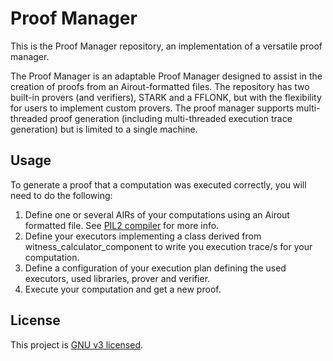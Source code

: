 # Proof Manager
This is the Proof Manager repository, an implementation of a versatile proof manager.

The Proof Manager is an adaptable Proof Manager designed to assist in the creation of proofs from an Airout-formatted files. The repository has two built-in provers (and verifiers), STARK and a FFLONK, but with the flexibility for users to implement custom provers. The proof manager supports multi-threaded proof generation (including multi-threaded execution trace generation) but is limited to a single machine.

## Usage
To generate a proof that a computation was executed correctly, you will need to do the following:

1. Define one or several AIRs of your computations using an Airout formatted file. See [PIL2 compiler](https://github.com/0xPolygonHermez/pil2-compiler) for more info.
2. Define your executors implementing a class derived from witness_calculator_component to write you execution trace/s for your computation. 
3. Define a configuration of your execution plan defining the used executors, used libraries, prover and verifier.
4. Execute your computation and get a new proof.

License
-------

This project is [GNU v3 licensed](./LICENSE).